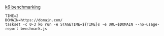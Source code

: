 [k6 benchmarking](https://k6.io/docs/)

```
TIME=2
DOMAIN=https://domain.com/
taskset -c 0-3 k6 run -e STAGETIME=${TIME}s -e URL=$DOMAIN --no-usage-report benchmark.js
```